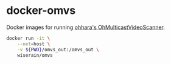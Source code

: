 # docker-omvs

Docker images for running [ohhara's OhMulticastVideoScanner](http://ohhara.sarang.net/omvs/).

```bash
docker run -it \
	--net=host \
	-v ${PWD}/omvs_out:/omvs_out \
	wiserain/omvs
```
